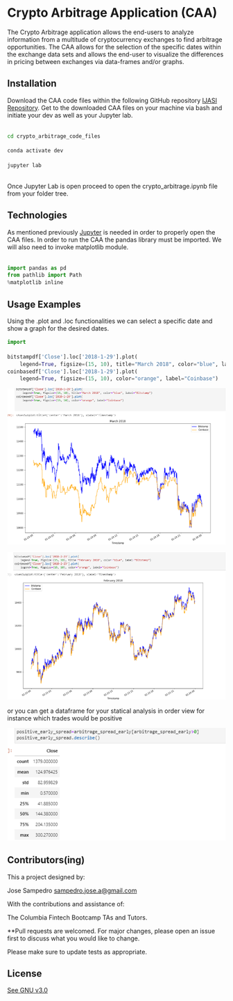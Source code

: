 
#  Crypto Arbitrage Application (CAA)

The Crypto Arbitrage application allows the end-users to analyze information from a multitude of cryptocurrency exchanges to find arbitrage opportunities. The CAA allows for the selection of the specific dates within the exchange data sets and allows the end-user to visualize the differences in pricing between exchanges via data-frames and/or graphs. 

## Installation

Download the CAA code files within the following GitHub repository [IJASI Repository](https://github.com/IJASI/Challenge-3/tree/491335d4123fae396530363cb79be7070e049796). Get to the downloaded CAA files on your machine via bash and initiate your dev as well as your Jupyter lab. 


```bash

cd crypto_arbitrage_code_files

conda activate dev

jupyter lab
 
```

Once Jupyter Lab is open proceed to open the crypto_arbitrage.ipynb file from your folder tree. 


## Technologies

As mentioned previously [Jupyter](https://jupyter.org/) is needed in order to properly open the CAA files. In order to run the CAA the pandas library must be imported. We will also need to invoke matplotlib module. 

```python

import pandas as pd
from pathlib import Path
%matplotlib inline

```
## Usage Examples 

Using the .plot and .loc functionalities we can select a specific date and show a graph for the desired dates. 
```python
import 

bitstampdf['Close'].loc['2018-1-29'].plot(
    legend=True, figsize=(15, 10), title="March 2018", color="blue", label="Bitstamp")
coinbasedf['Close'].loc['2018-1-29'].plot(
    legend=True, figsize=(15, 10), color="orange", label="Coinbase")
```

![Coinbase V Bitstamp closing prices for 1/29/18](/Images/Bitstamp_v_Coinbase_early.PNG)

![Coinbase V Bitstamp closing prices for 1/29/18](/Images/Bitstamp_v_Coinbase_middle.PNG)


or you can get a dataframe for your statical analysis in order view for instance which trades would be positive 

![Coinbase V Bitstamp closing prices for 1/29/18](/Images/Statistic_over_zero_early.PNG)
 


## Contributors(ing)
This a project designed by:

Jose Sampedro
sampedro.jose.a@gmail.com

With the contributions and assistance of:

The Columbia Fintech Bootcamp TAs and Tutors.


**Pull requests are welcomed. For major changes, please open an issue first to discuss what you would like to change.

Please make sure to update tests as appropriate.

## License

[See GNU v3.0](https://github.com/IJASI/Challenge-3/blob/491335d4123fae396530363cb79be7070e049796/LICENSE)

